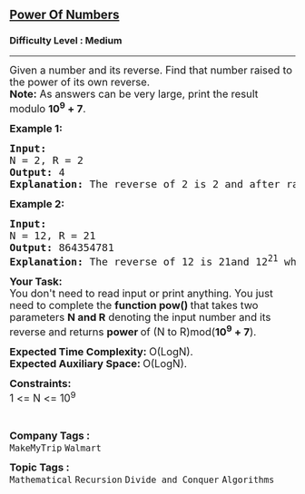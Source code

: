 <h2><a href="https://www.geeksforgeeks.org/problems/power-of-numbers-1587115620/1?itm_source=geeksforgeeks&itm_medium=article&itm_campaign=bottom_sticky_on_article">Power Of Numbers</a></h2><h3>Difficulty Level : Medium</h3><hr><div class="problems_problem_content__Xm_eO"><p><span style="font-size: 18px;">Given a number and its reverse. Find that number raised to the power of its own reverse.<br><strong>Note:</strong> As answers can be very large, print the result modulo <strong>10<sup>9</sup> + 7</strong>.</span></p>
<p><span style="font-size: 18px;"><strong>Example 1:</strong></span></p>
<pre><span style="font-size: 18px;"><strong>Input:
</strong>N = 2, R = 2
<strong>Output: </strong>4<strong>
Explanation: </strong>The reverse of 2 is 2 and after raising power of 2 by 2 we get 4 which gives remainder as 4 when divided by 1000000007.</span></pre>
<p><span style="font-size: 18px;"><strong>Example 2:</strong></span></p>
<pre><span style="font-size: 18px;"><strong>Input:
</strong>N = 12, R = 21
<strong>Output: </strong>864354781<strong>
Explanation: </strong>The reverse of 12 is 21and 12<sup>21</sup> when divided by 1000000007 gives remainder as 864354781.</span></pre>
<p><strong><span style="font-size: 18px;">Your Task:</span></strong><br><span style="font-size: 18px;">You don't need to read input or print anything. You just need to complete the <strong>function pow()&nbsp;</strong>that takes two parameters <strong>N and R</strong>&nbsp;denoting the input number and its reverse and returns <strong>power </strong>of (N to R)mod(<strong>10<sup>9</sup> + 7</strong>).</span></p>
<p><span style="font-size: 18px;"><strong>Expected Time Complexity:&nbsp;</strong>O(LogN).<br><strong>Expected Auxiliary Space:&nbsp;</strong>O(LogN).</span></p>
<p><span style="font-size: 18px;"><strong>Constraints:</strong><br>1 &lt;= N &lt;= 10<sup>9</sup></span></p>
<p>&nbsp;</p></div><p><span style=font-size:18px><strong>Company Tags : </strong><br><code>MakeMyTrip</code>&nbsp;<code>Walmart</code>&nbsp;<br><p><span style=font-size:18px><strong>Topic Tags : </strong><br><code>Mathematical</code>&nbsp;<code>Recursion</code>&nbsp;<code>Divide and Conquer</code>&nbsp;<code>Algorithms</code>&nbsp;